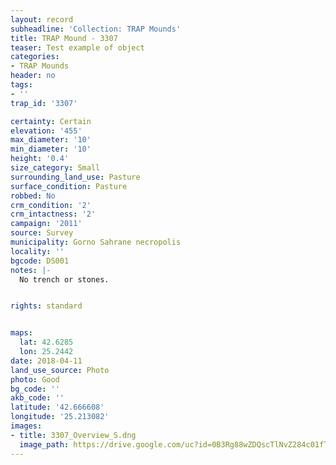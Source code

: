 ```yaml
---
layout: record
subheadline: 'Collection: TRAP Mounds'
title: TRAP Mound - 3307
teaser: Test example of object
categories:
- TRAP Mounds
header: no
tags:
- ''
trap_id: '3307'

certainty: Certain
elevation: '455'
max_diameter: '10'
min_diameter: '10'
height: '0.4'
size_category: Small
surrounding_land_use: Pasture
surface_condition: Pasture
robbed: No
crm_condition: '2'
crm_intactness: '2'
campaign: '2011'
source: Survey
municipality: Gorno Sahrane necropolis
locality: ''
bgcode: DS001
notes: |-
  No trench or stones.


rights: standard


maps:
  lat: 42.6285
  lon: 25.2442
date: 2018-04-11
land_use_source: Photo
photo: Good
bg_code: ''
akb_code: ''
latitude: '42.666608'
longitude: '25.213082'
images:
- title: 3307_Overview_S.dng
  image_path: https://drive.google.com/uc?id=0B3Rg88wZDQscTlNvZ284c01fTm8
---
```


